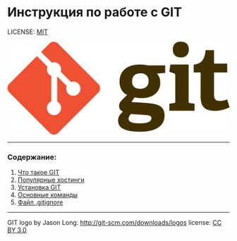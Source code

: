 # Инструкция по работе с GIT

LICENSE: [MIT](./license.md)

![](./assets/Git-logo.png)

---

### Содержание:
1. [Что такое GIT](./assets/about_git.md)
2. [Популярные хостинги](./assets/hostings.md)
3. [Установка GIT](./assets/git_setup.md)
4. [Основные команды](./assets/commands.md)
5. [Файл .gitignore](./assets/Ignore.md)


---

GIT logo by Jason Long. http://git-scm.com/downloads/logos
license: [CC BY 3.0](https://creativecommons.org/licenses/by/3.0/)
